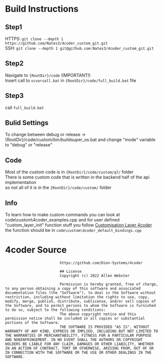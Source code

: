 # Build Instructions

## Step1 
HTTPS: `git clone --depth 1 https://github.com/Nates3/4coder_custom_git.git`  
SSH: `git clone --depth 1 git@github.com:Nates3/4coder_custom_git.git`

## Step2 
Navigate to `{RootDir}/code` (IMPORTANT!)  
Insert call to `vcvarsall.bat` in `{RootDir}/code/full_build.bat` file

## Step3 
call `full_build.bat`

## Bulid Settings
To change between debug or release -> {RootDir}/code/custom/bin/buildsuper_os.bat 
and change "mode" variable to "debug" or "release"

## Code
Most of the custom code is in `{RootDir}/code/custom/q7/` folder  
There is some custom code that is written in the backend half of the api implementation  
so not all of it is in the `{RootDir}/code/custom/` folder


## Info
To learn how to make custom commands you can look at code\custom\4coder_examples.cpp
and for user defined "custom_layer_init" function stuff you follow 
[Customisation Layer 4coder](https://4coder.handmade.network/forums/articles/t/7319-customization_layer_-_getting_started__4coder_4.1_)
                             the function should be in `code\custom\4coder_default_bindings.cpp`
                             
# 4coder Source
                             https://github.com/Dion-Systems/4coder
                             
                             ## License
                             Copyright (c) 2022 Allen Webster
                             
                             Permission is hereby granted, free of charge, to any person obtaining a copy of this software and associated documentation files (the "Software"), to deal in the Software without restriction, including without limitation the rights to use, copy, modify, merge, publish, distribute, sublicense, and/or sell copies of the Software, and to permit persons to whom the Software is furnished to do so, subject to the following conditions:
                             The above copyright notice and this permission notice shall be included in all copies or substantial portions of the Software.
                             THE SOFTWARE IS PROVIDED "AS IS", WITHOUT WARRANTY OF ANY KIND, EXPRESS OR IMPLIED, INCLUDING BUT NOT LIMITED TO THE WARRANTIES OF MERCHANTABILITY, FITNESS FOR A PARTICULAR PURPOSE AND NONINFRINGEMENT. IN NO EVENT SHALL THE AUTHORS OR COPYRIGHT HOLDERS BE LIABLE FOR ANY CLAIM, DAMAGES OR OTHER LIABILITY, WHETHER IN AN ACTION OF CONTRACT, TORT OR OTHERWISE, ARISING FROM, OUT OF OR IN CONNECTION WITH THE SOFTWARE OR THE USE OR OTHER DEALINGS IN THE SOFTWARE.
                             
                             
